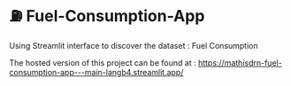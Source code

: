 # ⛽︎ Fuel-Consumption-App 
 
Using Streamlit interface to discover the dataset : Fuel Consumption

The hosted version of this project can be found at : https://mathisdrn-fuel-consumption-app---main-langb4.streamlit.app/
